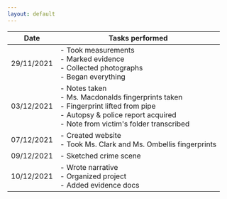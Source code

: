 ```yaml
---
layout: default
---
```


| Date       | Tasks performed                                                                                                                                                                 |
| ---------- | ------------------------------------------------------------------------------------------------------------------------------------------------------------------------------- |
| 29/11/2021 | - Took measurements <br> - Marked evidence <br> - Collected photographs <br> - Began everything                                                                                 |
| 03/12/2021 | - Notes taken <br> - Ms. Macdonalds fingerprints taken <br> - Fingerprint lifted from pipe <br> - Autopsy & police report acquired <br> - Note from victim's folder transcribed |
| 07/12/2021 | - Created website <br> - Took Ms. Clark and Ms. Ombellis fingerprints                                                                                                           |
| 09/12/2021 | - Sketched crime scene <br>                                                                                                                                                     |
| 10/12/2021 | - Wrote narrative <br> - Organized project <br> - Added evidence docs                                                                                                           | 
